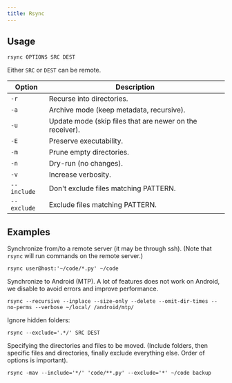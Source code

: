 ```yaml
---
title: Rsync
---
```


## Usage

```shell
rsync OPTIONS SRC DEST
```

Either `SRC` or `DEST` can be remote.

| Option | Description |
| --- | --- |
| `-r` | Recurse into directories. |
| `-a` | Archive mode (keep metadata, recursive). |
| `-u` | Update mode (skip files that are newer on the receiver). |
| `-E` | Preserve executability. |
| `-m` | Prune empty directories. |
| `-n` | Dry-run (no changes). |
| `-v` | Increase verbosity. |
| `--include` | Don't exclude files matching PATTERN. |
| `--exclude` | Exclude files matching PATTERN. |

## Examples

Synchronize from/to a remote server (it may be through ssh).
(Note that `rsync` will run commands on the remote server.)

```shell
rsync user@host:'~/code/*.py' ~/code
```

Synchronize to Android (MTP).
A lot of features does not work on Android,
we disable to avoid errors and improve performance.

```shell
rsync --recursive --inplace --size-only --delete --omit-dir-times --no-perms --verbose ~/local/ /android/mtp/
```

Ignore hidden folders:

```shell
rsync --exclude='.*/' SRC DEST
```

Specifying the directories and files to be moved.
(Include folders, then specific files and directories,
finally exclude everything else.
Order of options is important).

```shell
rsync -mav --include='*/' 'code/**.py' --exclude='*' ~/code backup
```
